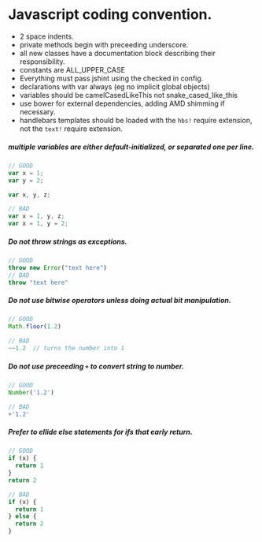 # Javascript coding convention.

- 2 space indents.
- private methods begin with preceeding underscore.
- all new classes have a documentation block describing their responsibility.
- constants are ALL_UPPER_CASE
- Everything must pass jshint using the checked in config.
- declarations with var always (eg no implicit global objects)
- variables should be camelCasedLikeThis not snake_cased_like_this
- use bower for external dependencies, adding AMD shimming if necessary.
- handlebars templates should be loaded with the `hbs!` require extension, not the `text!` require extension.

##### multiple variables are either default-initialized, or separated one per line.

```js
// GOOD
var x = 1;
var y = 2;

var x, y, z;

// BAD
var x = 1, y, z;
var x = 1, y = 2;
```

##### Do not throw strings as exceptions.

```js
// GOOD
throw new Error("text here")
// BAD
throw "text here"
```
##### Do not use bitwise operators unless doing actual bit manipulation.

```js
// GOOD
Math.floor(1.2)

// BAD
~~1.2  // turns the number into 1
```

##### Do not use preceeding `+` to convert string to number.
```js
// GOOD
Number('1.2')

// BAD
+'1.2'
```

##### Prefer to ellide else statements for ifs that early return.

```js
// GOOD
if (x) {
  return 1
}
return 2

// BAD
if (x) {
  return 1
} else {
  return 2
}
```
